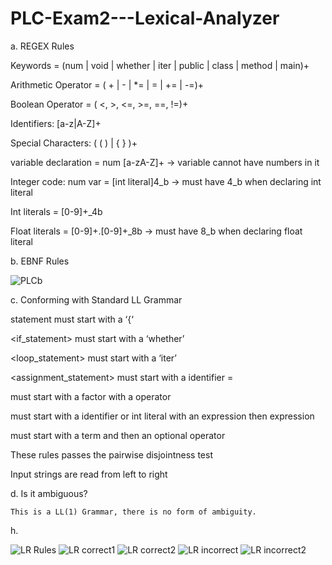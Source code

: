 # PLC-Exam2---Lexical-Analyzer
a. REGEX Rules

  Keywords = (num | void | whether | iter | public | class | method | main)+
  
  Arithmetic Operator =  ( + | - | *=  | = | += | -=)+
  
  Boolean Operator = ( <, >, <=, >=, ==, !=)+
  
  Identifiers: [a-z|A-Z]+
  
  Special Characters: ( (  ) | { } )+
  
  variable declaration = num [a-zA-Z]+       -> variable cannot have numbers in it
  
  Integer code: num var = [int literal]4_b   -> must have 4_b when declaring int literal
  
  Int literals = [0-9]+_4b
  
  Float literals = [0-9]+.[0-9]+_8b          -> must have 8_b when declaring float literal
  

b. EBNF Rules

  ![PLCb](https://user-images.githubusercontent.com/60718254/205716619-fc081e1c-61c4-4f5f-b155-7f6d0fc6cae4.png)
  
  
  c. Conforming with Standard LL Grammar
    
  <block> statement must start with a ‘{‘
    
  <if_statement> must start with a ‘whether’
    
  <loop_statement> must start with a ‘iter’
    
  <assignment_statement> must start with a identifier = 
    
  <term> must start with a factor with a operator
    
  <factor> must start with a identifier or int literal with an expression then expression
    
  <expression> must start with a term and then an optional operator

  These rules passes the pairwise disjointness test
    
  Input strings are read from left to right 
    

    
  d. Is it ambiguous?
    
    This is a LL(1) Grammar, there is no form of ambiguity.
    
    
  h.
    
 
  ![LR Rules](https://user-images.githubusercontent.com/60718254/205714067-fd021cca-b34f-455a-af6c-dbbc69594cdb.png)
  ![LR correct1](https://user-images.githubusercontent.com/60718254/205714181-a3bfcfac-a03b-405e-a27b-a1727200e631.png)
  ![LR correct2](https://user-images.githubusercontent.com/60718254/205714286-e32b55d5-5006-4798-ba41-91c01b353edc.png)
  ![LR incorrect](https://user-images.githubusercontent.com/60718254/205714222-d6ca2cdb-9071-4bb9-b1d0-a0ff28fa0476.png)
  ![LR incorrect2](https://user-images.githubusercontent.com/60718254/205714400-895536b4-3c40-4f93-8f29-4edeae876f1a.png)




